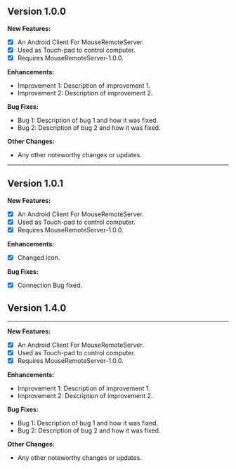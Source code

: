 ## Version 1.0.0

**New Features:**
- [x] An Android Client For MouseRemoteServer.
- [x] Used as Touch-pad to control computer.
- [x] Requires MouseRemoteServer-1.0.0.

**Enhancements:**
- Improvement 1: Description of improvement 1.
- Improvement 2: Description of improvement 2.

**Bug Fixes:**
- Bug 1: Description of bug 1 and how it was fixed.
- Bug 2: Description of bug 2 and how it was fixed.

**Other Changes:**
- Any other noteworthy changes or updates.
-----------------------------------------------

## Version 1.0.1

**New Features:**
- [x] An Android Client For MouseRemoteServer.
- [x] Used as Touch-pad to control computer.
- [x] Requires MouseRemoteServer-1.0.0.

**Enhancements:**
- [x] Changed icon.

**Bug Fixes:**
- [x] Connection Bug fixed.


## Version 1.4.0
-------------

**New Features:**
- [x] An Android Client For MouseRemoteServer.
- [x] Used as Touch-pad to control computer.
- [x] Requires MouseRemoteServer-1.0.0.

**Enhancements:**
- Improvement 1: Description of improvement 1.
- Improvement 2: Description of improvement 2.

**Bug Fixes:**
- Bug 1: Description of bug 1 and how it was fixed.
- Bug 2: Description of bug 2 and how it was fixed.

**Other Changes:**
- Any other noteworthy changes or updates.
